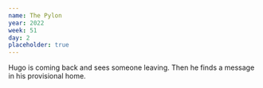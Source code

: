 ```yaml
---
name: The Pylon
year: 2022
week: 51
day: 2
placeholder: true
---
```


Hugo is coming back and sees someone leaving. Then he finds a message in his
provisional home.
